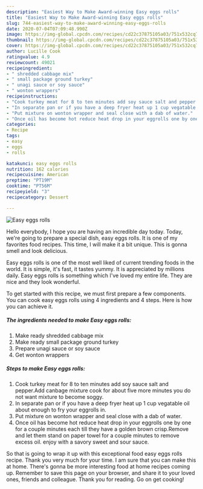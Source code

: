 ```yaml
---
description: "Easiest Way to Make Award-winning Easy eggs rolls"
title: "Easiest Way to Make Award-winning Easy eggs rolls"
slug: 744-easiest-way-to-make-award-winning-easy-eggs-rolls
date: 2020-07-04T07:09:48.990Z
image: https://img-global.cpcdn.com/recipes/cd22c37875105a03/751x532cq70/easy-eggs-rolls-recipe-main-photo.jpg
thumbnail: https://img-global.cpcdn.com/recipes/cd22c37875105a03/751x532cq70/easy-eggs-rolls-recipe-main-photo.jpg
cover: https://img-global.cpcdn.com/recipes/cd22c37875105a03/751x532cq70/easy-eggs-rolls-recipe-main-photo.jpg
author: Lucille Cook
ratingvalue: 4.9
reviewcount: 49021
recipeingredient:
- " shredded cabbage mix"
- " small package ground turkey"
- " unagi sauce or soy sauce"
- " wonton wrappers"
recipeinstructions:
- "Cook turkey meat for 8 to ten minutes add soy sauce salt and pepper.Add canbage mixture cook for about five more minutes you do not want mixture to become soggy."
- "In separate pan or if you have a deep fryer heat up 1 cup vegatable oil about enough to fry your eggrolls in."
- "Put mixture on wonton wrapper and seal close with a dab of water."
- "Once oil has become hot reduce heat drop in your eggrolls one by one for a couple minutes each till they have a golden brown crisp.Remove and let them stand on paper towel for a couple minutes to remove excess oil. enjoy with a savory sweet and sour sauce."
categories:
- Recipe
tags:
- easy
- eggs
- rolls

katakunci: easy eggs rolls 
nutrition: 162 calories
recipecuisine: American
preptime: "PT19M"
cooktime: "PT56M"
recipeyield: "3"
recipecategory: Dessert

---
```



![Easy eggs rolls](https://img-global.cpcdn.com/recipes/cd22c37875105a03/751x532cq70/easy-eggs-rolls-recipe-main-photo.jpg)

Hello everybody, I hope you are having an incredible day today. Today, we're going to prepare a special dish, easy eggs rolls. It is one of my favorites food recipes. This time, I will make it a bit unique. This is gonna smell and look delicious.



Easy eggs rolls is one of the most well liked of current trending foods in the world. It is simple, it's fast, it tastes yummy. It is appreciated by millions daily. Easy eggs rolls is something which I've loved my entire life. They are nice and they look wonderful.


To get started with this recipe, we must first prepare a few components. You can cook easy eggs rolls using 4 ingredients and 4 steps. Here is how you can achieve it.

<!--inarticleads1-->

##### The ingredients needed to make Easy eggs rolls:

1. Make ready  shredded cabbage mix
1. Make ready  small package ground turkey
1. Prepare  unagi sauce or soy sauce
1. Get  wonton wrappers




<!--inarticleads2-->

##### Steps to make Easy eggs rolls:

1. Cook turkey meat for 8 to ten minutes add soy sauce salt and pepper.Add canbage mixture cook for about five more minutes you do not want mixture to become soggy.
1. In separate pan or if you have a deep fryer heat up 1 cup vegatable oil about enough to fry your eggrolls in.
1. Put mixture on wonton wrapper and seal close with a dab of water.
1. Once oil has become hot reduce heat drop in your eggrolls one by one for a couple minutes each till they have a golden brown crisp.Remove and let them stand on paper towel for a couple minutes to remove excess oil. enjoy with a savory sweet and sour sauce.




So that is going to wrap it up with this exceptional food easy eggs rolls recipe. Thank you very much for your time. I am sure that you can make this at home. There's gonna be more interesting food at home recipes coming up. Remember to save this page on your browser, and share it to your loved ones, friends and colleague. Thank you for reading. Go on get cooking!
